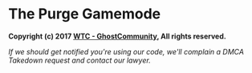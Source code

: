 # The Purge Gamemode

**Copyright (c) 2017 [WTC - GhostCommunity](https://wtcghostcommunity.com), All rights reserved.**

*If we should get notified you're using our code, we'll complain a DMCA Takedown request and contact our lawyer.*
